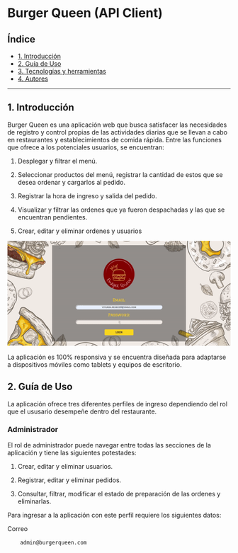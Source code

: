 # Burger Queen (API Client)

## Índice

* [1. Introducción](#1-introducción)
* [2. Guía de Uso](#2-guia-de-uso)
* [3. Tecnologías y herramientas](#3-tecnologías-y-herramientas)
* [4. Autores](#4-autores)

***

## 1. Introducción 

Burger Queen es una aplicación web que busca satisfacer las necesidades de registro y control propias de las actividades diarias que se llevan a cabo en restaurantes y establecimientos de comida rápida. Entre las funciones que ofrece a los potenciales usuarios, se encuentran:

1. Desplegar y filtrar el menú.

2. Seleccionar productos del menú, registrar la cantidad de estos que se desea ordenar y cargarlos al pedido.

3. Registrar la hora de ingreso y salida del pedido.

4. Visualizar y filtrar las ordenes que ya fueron despachadas y las que se encuentran pendientes.

5. Crear, editar y eliminar ordenes y usuarios

![out](https://raw.githubusercontent.com/Vivipe28/BOG004-burger-queen-api-client/main/BQ/src/assets/BQgif.gif)

La aplicación es 100% responsiva y se encuentra diseñada para adaptarse a dispositivos móviles como tablets y equipos de escritorio.

## 2. Guía de Uso

La aplicación ofrece tres diferentes perfiles de ingreso dependiendo del rol que el ususario desempeñe dentro del restaurante.

 ### Administrador

 El rol de administrador puede navegar entre todas las secciones de la aplicación y tiene las siguientes potestades:

 1. Crear, editar y eliminar usuarios.

 2. Registrar, editar y eliminar pedidos.

 3. Consultar, filtrar, modificar el estado de preparación de las ordenes y eliminarlas.

 Para ingresar a la aplicación con este perfil requiere los siguientes datos:

 Correo
```bash
    admin@burgerqueen.com
```




